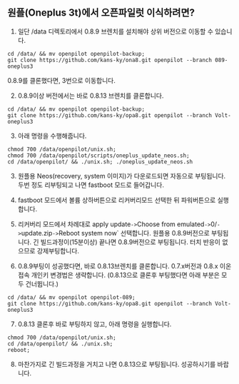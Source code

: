 원플(Oneplus 3t)에서 오픈파일럿 이식하려면?
------
1. 일단 /data 디렉토리에서 0.8.9 브렌치를 설치해야 상위 버전으로 이동할 수 있습니다.
```
cd /data/ && mv openpilot openpilot-backup;
git clone https://github.com/kans-ky/ona8.git openpilot --branch 089-oneplus3
```
0.8.9를 클론했다면, 3번으로 이동합니다.

2. 0.8.9이상 버전에서는 바로 0.8.13 브렌치를 클론합니다.
```
cd /data/ && mv openpilot openpilot-backup;
git clone https://github.com/kans-ky/opa8.git openpilot --branch Volt-oneplus3
```
3. 아래 명령을 수행해줍니다. 
```
chmod 700 /data/openpilot/unix.sh;
chmod 700 /data/openpilot/scripts/oneplus_update_neos.sh;
cd /data/openpilot/ && ./unix.sh; ./oneplus_update_neos.sh
```

3. 원플용 Neos(recovery, system 이미지)가 다운로드되면 자동으로 부팅됩니다. 
   두번 정도 리부팅되고 나면 fastboot 모드로 들어갑니다.

4. fastboot 모드에서 볼륨 상하버튼으로 리커버리모드 선택한 뒤 파워버튼으로 실행합니다. 

5. 리커버리 모드에서 차례대로 apply update` -> `Choose from emulated` -> `0/` -> `update.zip` -> `Reboot system now` 선택합니다.
   원플용 0.8.9버전으로 부팅됩니다. 
   긴 빌드과정이(15분이상) 끝나면 0.8.9버전으로 부팅됩니다. 
   터치 반응이 없으므로 강제부팅합니다.

6. 0.8.9부팅이 성공했다면, 바로 0.8.13브렌치를 클론합니다.
   0.7.x버전과 0.8.x 이온접속 개인키 변경법은 생략합니다.
   (0.8.13으로 클론후 부팅했다면 아래 부분은 모두 건너뜁니다.)
```
cd /data/ && mv openpilot openpilot-089;
git clone https://github.com/kans-ky/opa8.git openpilot --branch Volt-oneplus3
```
7. 0.8.13 클론후 바로 부팅하지 않고, 아래 명령을 실행합니다.
```
chmod 700 /data/openpilot/unix.sh;
cd /data/openpilot/ && ./unix.sh;
reboot;
```

8. 마찬가지로 긴 빌드과정을 거치고 나면 0.8.13으로 부팅됩니다.
   성공하시기를 바랍니다.
